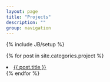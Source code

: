 ```yaml
---
layout: page
title: "Projects"
description: ""
group: navigation
---
```

{% include JB/setup %}

{% for post in site.categories.project %}
<li><a href="{{ post.url }}">{{ post.title }}</a></li>
{% endfor %}

